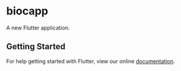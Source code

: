 # biocapp

A new Flutter application.

## Getting Started

For help getting started with Flutter, view our online
[documentation](https://flutter.io/).
